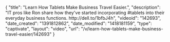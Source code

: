 {
    "title": "Learn How Tablets Make Business Travel Easier.",
    "description": "IT pros like Ron share how they've started incorporating #tablets into their everyday business functions. http:\/\/dell.to\/1bfbJ4h",
    "videoid": "142693",
    "date_created": "1391812862",
    "date_modified": "1418181159",
    "type": "captivate",
    "layout": "video",
    "url": "\/v\/learn-how-tablets-make-business-travel-easier\/142693"
}